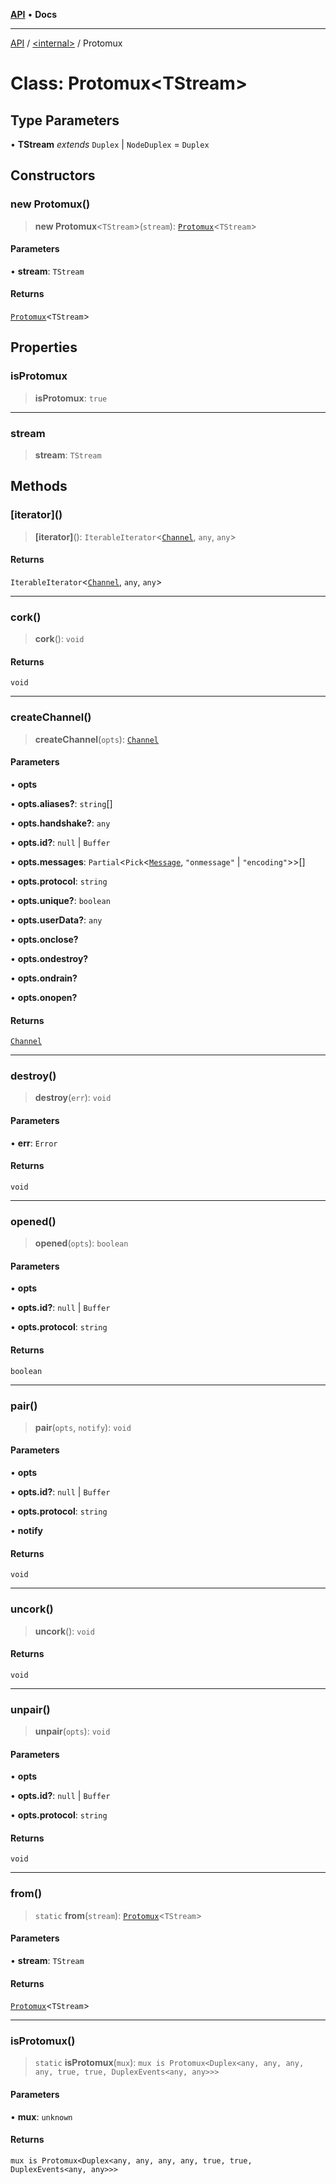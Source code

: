 [**API**](../../README.md) • **Docs**

***

[API](../../README.md) / [\<internal\>](../README.md) / Protomux

# Class: Protomux\<TStream\>

## Type Parameters

• **TStream** *extends* `Duplex` \| `NodeDuplex` = `Duplex`

## Constructors

### new Protomux()

> **new Protomux**\<`TStream`\>(`stream`): [`Protomux`](Protomux.md)\<`TStream`\>

#### Parameters

• **stream**: `TStream`

#### Returns

[`Protomux`](Protomux.md)\<`TStream`\>

## Properties

### isProtomux

> **isProtomux**: `true`

***

### stream

> **stream**: `TStream`

## Methods

### \[iterator\]()

> **\[iterator\]**(): `IterableIterator`\<[`Channel`](../interfaces/Channel.md), `any`, `any`\>

#### Returns

`IterableIterator`\<[`Channel`](../interfaces/Channel.md), `any`, `any`\>

***

### cork()

> **cork**(): `void`

#### Returns

`void`

***

### createChannel()

> **createChannel**(`opts`): [`Channel`](../interfaces/Channel.md)

#### Parameters

• **opts**

• **opts.aliases?**: `string`[]

• **opts.handshake?**: `any`

• **opts.id?**: `null` \| `Buffer`

• **opts.messages**: `Partial`\<`Pick`\<[`Message`](../interfaces/Message.md), `"onmessage"` \| `"encoding"`\>\>[]

• **opts.protocol**: `string`

• **opts.unique?**: `boolean`

• **opts.userData?**: `any`

• **opts.onclose?**

• **opts.ondestroy?**

• **opts.ondrain?**

• **opts.onopen?**

#### Returns

[`Channel`](../interfaces/Channel.md)

***

### destroy()

> **destroy**(`err`): `void`

#### Parameters

• **err**: `Error`

#### Returns

`void`

***

### opened()

> **opened**(`opts`): `boolean`

#### Parameters

• **opts**

• **opts.id?**: `null` \| `Buffer`

• **opts.protocol**: `string`

#### Returns

`boolean`

***

### pair()

> **pair**(`opts`, `notify`): `void`

#### Parameters

• **opts**

• **opts.id?**: `null` \| `Buffer`

• **opts.protocol**: `string`

• **notify**

#### Returns

`void`

***

### uncork()

> **uncork**(): `void`

#### Returns

`void`

***

### unpair()

> **unpair**(`opts`): `void`

#### Parameters

• **opts**

• **opts.id?**: `null` \| `Buffer`

• **opts.protocol**: `string`

#### Returns

`void`

***

### from()

> `static` **from**(`stream`): [`Protomux`](Protomux.md)\<`TStream`\>

#### Parameters

• **stream**: `TStream`

#### Returns

[`Protomux`](Protomux.md)\<`TStream`\>

***

### isProtomux()

> `static` **isProtomux**(`mux`): `mux is Protomux<Duplex<any, any, any, any, true, true, DuplexEvents<any, any>>>`

#### Parameters

• **mux**: `unknown`

#### Returns

`mux is Protomux<Duplex<any, any, any, any, true, true, DuplexEvents<any, any>>>`

